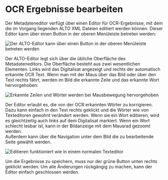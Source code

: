 # OCR Ergebnisse bearbeiten

Der Metadateneditor verfügt über einen Editor für OCR-Ergebnisse, mit dem die im Vorgang liegenden ALTO XML Dateien editiert werden können. Dieser Editor kann über einen Button in der oberen Menüleiste betreten werden:

![Der ALTO-Editor kann über einen Button in der oberen Menüleiste betreten werden](alto_editor1_de.png)

Der ALTO-Editor legt sich über die übliche Oberfläche des Metadateneditors. Die Oberfläche besteht aus zwei wesentlichen Elementen. Links wird das Digitalisat angezeigt und rechts der automatisch erkannte OCR Text. Wenn man mit der Maus über das Bild oder über den Text rechts fährt, werden im Bild die erkannte Zeile und das erkannte Wort hervorgehoben:

![Erkannte Zeilen und Wörter werden bei Mausbewegung hervorgehoben](alto_editor2_de.png)

Der Editor erlaubt es, die von der OCR erkannten Wörter zu korrigieren. Dazu kann einfach in den Text rechts geklickt und die Wörter wie von Texteditoren gewohnt verändert werden. Wenn sie ein Wort editieren, wird es gleichtzeitig auch links auf dem Digitalisat markiert. Wenn ein Wort schlecht lesbar ist, kann in der Bildanzeige mit dem Mausrad gezoomt werden.  
Außerdem kann über die Navigation unter dem Bild die zu bearbeitende Seite gewählt werden.

![Editieren funktioniert wie in einem normalen Texteditor](alto_editor3_de.png)

Um die Ergebnisse zu speichern, muss nur der grüne Button unten rechts geklickt werden. Um alle Änderungen rückgängig zu machen, kann der Editor einfach geschlossen werden.